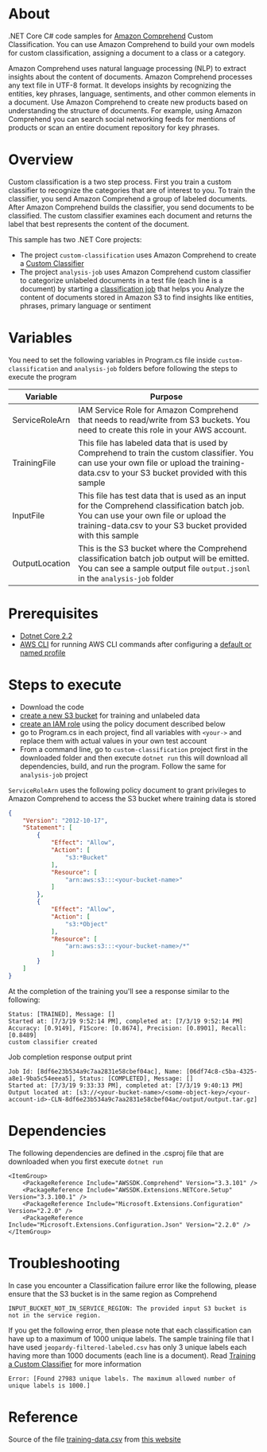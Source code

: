 # About
.NET Core C# code samples for [Amazon Comprehend](https://aws.amazon.com/comprehend/) Custom Classification. You can use Amazon Comprehend to build your own models for custom classification, assigning a document to a class or a category.

Amazon Comprehend uses natural language processing (NLP) to extract insights about the content of documents. Amazon Comprehend processes any text file in UTF-8 format. It develops insights by recognizing the entities, key phrases, language, sentiments, and other common elements in a document. Use Amazon Comprehend to create new products based on understanding the structure of documents. For example, using Amazon Comprehend you can search social networking feeds for mentions of products or scan an entire document repository for key phrases.

# Overview
Custom classification is a two step process. First you train a custom classifier to recognize the categories that are of interest to you. To train the classifier, you send Amazon Comprehend a group of labeled documents. After Amazon Comprehend builds the classifier, you send documents to be classified. The custom classifier examines each document and returns the label that best represents the content of the document.

This sample has two .NET Core projects:
- The project `custom-classification` uses Amazon Comprehend to create a [Custom Classifier](https://docs.aws.amazon.com/comprehend/latest/dg/how-document-classification-training.html)
- The project `analysis-job` uses Amazon Comprehend custom classifier to categorize unlabeled documents in a test file (each line is a document) by starting a [classification job](https://docs.aws.amazon.com/comprehend/latest/dg/how-class-run.html) that helps you Analyze the content of documents stored in Amazon S3 to find insights like entities, phrases, primary language or sentiment


# Variables
You need to set the following variables in Program.cs file inside `custom-classification` and `analysis-job` folders before following the steps to execute the program

| Variable  | Purpose |
|---|---|
| ServiceRoleArn |  IAM Service Role for Amazon Comprehend that needs to read/write from S3 buckets. You need to create this role in your AWS account.
| TrainingFile | This file has labeled data that is used by Comprehend to train the custom classifier. You can use your own file or upload the training-data.csv to your S3 bucket provided with this sample
| InputFile  | This file has test data that is used as an input for the Comprehend classification batch job. You can use your own file or upload the training-data.csv to your S3 bucket provided with this sample
| OutputLocation | This is the S3 bucket where the Comprehend classification batch job output will be emitted. You can see a sample output file `output.jsonl` in the `analysis-job` folder

# Prerequisites
- [Dotnet Core 2.2](https://dotnet.microsoft.com/download/dotnet-core/2.2)
- [AWS CLI](https://docs.aws.amazon.com/polly/latest/dg/setup-aws-cli.html) for
  running AWS CLI commands after configuring a
  [default or named profile](https://docs.aws.amazon.com/cli/latest/userguide/cli-chap-configure.html)

# Steps to execute
- Download the code
- [create a new S3 bucket](https://docs.aws.amazon.com/cli/latest/reference/s3api/create-bucket.html) for training and unlabeled data 
- [create an IAM role](https://docs.aws.amazon.com/IAM/latest/UserGuide/id_roles_create_for-service.html) using the policy document described below
- go to Program.cs in each project, find all variables with `<your->` and replace them with actual values in your own test account
- From a command line, go to `custom-classification` project first in the downloaded folder and then execute `dotnet run` this will download all dependencies, build, and run the program. Follow the same for `analysis-job` project

```ServiceRoleArn``` uses the following policy document to grant privileges to Amazon Comprehend to access the S3 bucket where training data is stored
```json
{
    "Version": "2012-10-17",
    "Statement": [
        {
            "Effect": "Allow",
            "Action": [
                "s3:*Bucket"
            ],
            "Resource": [
                "arn:aws:s3:::<your-bucket-name>"
            ]
        },
        {
            "Effect": "Allow",
            "Action": [
                "s3:*Object"
            ],
            "Resource": [
                "arn:aws:s3:::<your-bucket-name>/*"
            ]
        }
    ]
}
```

At the completion of the training you'll see a response similar to the following:
```
Status: [TRAINED], Message: []
Started at: [7/3/19 9:52:14 PM], completed at: [7/3/19 9:52:14 PM]
Accuracy: [0.9149], F1Score: [0.8674], Precision: [0.8901], Recall: [0.8489]
custom classifier created
```

Job completion response output print
```
Job Id: [8df6e23b534a9c7aa2831e58cbef04ac], Name: [06df74c8-c5ba-4325-a8e1-9ba5c54eeea5], Status: [COMPLETED], Message: []
Started at: [7/3/19 9:33:33 PM], completed at: [7/3/19 9:40:13 PM]
Output located at: [s3://<your-bucket-name>/<some-object-key>/<your-account-id>-CLN-8df6e23b534a9c7aa2831e58cbef04ac/output/output.tar.gz]
```
# Dependencies
The following dependencies are defined in the .csproj file that are downloaded when you first execute `dotnet run`
```
<ItemGroup>
    <PackageReference Include="AWSSDK.Comprehend" Version="3.3.101" />
    <PackageReference Include="AWSSDK.Extensions.NETCore.Setup" Version="3.3.100.1" />
    <PackageReference Include="Microsoft.Extensions.Configuration" Version="2.2.0" />
    <PackageReference Include="Microsoft.Extensions.Configuration.Json" Version="2.2.0" />
</ItemGroup>
```

# Troubleshooting
In case you encounter a Classification failure error like the following, please ensure that the S3 bucket is in the same region as Comprehend
```
INPUT_BUCKET_NOT_IN_SERVICE_REGION: The provided input S3 bucket is not in the service region.
```
If you get the following error, then please note that each classification can have up to a maximum of 1000 unique labels. The sample training file that I have used `jeopardy-filtered-labeled.csv` has only 3 unique labels each having more than 1000 documents (each line is a document). Read [Training a Custom Classifier](https://docs.aws.amazon.com/comprehend/latest/dg/how-document-classification-training.html) for more information
```
Error: [Found 27983 unique labels. The maximum allowed number of unique labels is 1000.]
```

# Reference
Source of the file [training-data.csv](https://drive.google.com/file/d/0BwT5wj_P7BKXb2hfM3d2RHU1ckE/view?usp=sharing) from [this website](https://blog.cambridgespark.com/50-free-machine-learning-datasets-natural-language-processing-d88fb9c5c8da) 